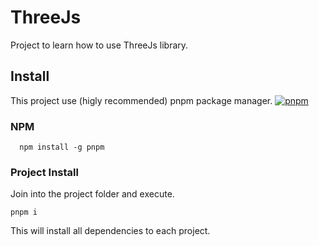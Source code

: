 
# ThreeJs

Project to learn how to use ThreeJs library.

## Install

This project use (higly recommended) pnpm package manager.
[![pnpm](https://pnpm.io/img/pnpm-no-name-with-frame.svg)](https://pnpm.io/)

### NPM

```
  npm install -g pnpm
```

### Project Install

Join into the project folder and execute.

```
pnpm i 
```

This will install all dependencies to each project.
